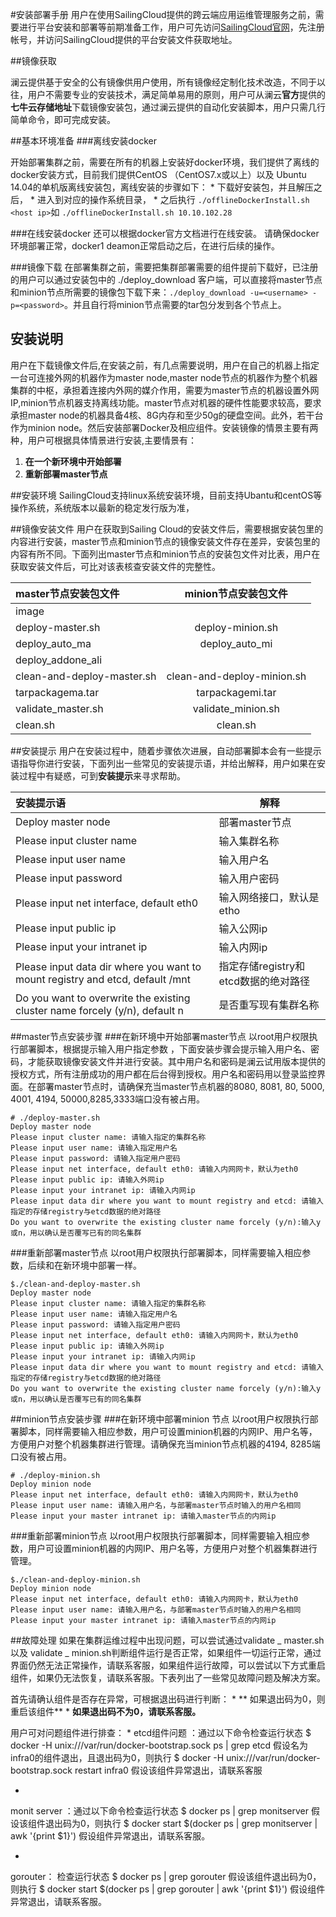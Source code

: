 #安装部署手册 
用户在使用SailingCloud提供的跨云端应用运维管理服务之前，需要进行平台安装和部署等前期准备工作，用户可先访问[SailingCloud官网](http://10.10.105.72:8800/)，先注册帐号，并访问SailingCloud提供的平台安装文件获取地址。

##镜像获取

澜云提供基于安全的公有镜像供用户使用，所有镜像经定制化技术改造，不同于以往，用户不需要专业的安装技术，满足简单易用的原则，用户可从澜云**官方**提供的**七牛云存储地址**下载镜像安装包，通过澜云提供的自动化安装脚本，用户只需几行简单命令，即可完成安装。  

##基本环境准备
###离线安装docker

开始部署集群之前，需要在所有的机器上安装好docker环境，我们提供了离线的docker安装方式，目前我们提供CentOS （CentOS7.x或以上）以及 Ubuntu 14.04的单机版离线安装包，离线安装的步骤如下：
* 
下载好安装包，并且解压之后，
* 
进入到对应的操作系统目录，
* 
之后执行
`./offlineDockerInstall.sh <host ip>`如 `./offlineDockerInstall.sh 10.10.102.28`


###在线安装docker
还可以根据docker官方文档进行在线安装。
请确保docker环境部署正常，docker1 deamon正常启动之后，在进行后续的操作。

###镜像下载
在部署集群之前，需要把集群部署需要的组件提前下载好，已注册的用户可以通过安装包中的 ./deploy_download 客户端，可以直接将master节点和minion节点所需要的镜像包下载下来：`./deploy_download -u=<username> -p=<password>`。并且自行将minion节点需要的tar包分发到各个节点上。
## 安装说明
用户在下载镜像文件后,在安装之前，有几点需要说明，用户在自己的机器上指定一台可连接外网的机器作为master node,master node节点的机器作为整个机器集群的中枢，承担着连接内外网的媒介作用，需要为master节点的机器设置外网IP,minion节点机器支持离线功能。master节点对机器的硬件性能要求较高，要求承担master node的机器具备4核、8G内存和至少50g的硬盘空间。此外，若干台作为minion node。然后安装部署Docker及相应组件。安装镜像的情景主要有两种，用户可根据具体情景进行安装,主要情景有：
1. **在一个新环境中开始部署**
2.  **重新部署master节点**

##安装环境
SailingCloud支持linux系统安装环境，目前支持Ubantu和centOS等操作系统，系统版本以最新的稳定发行版为准，

##镜像安装文件
用户在获取到Sailing Cloud的安装文件后，需要根据安装包里的内容进行安装，master节点和minion节点的镜像安装文件存在差异，安装包里的内容有所不同。下面列出master节点和minion节点的安装包文件对比表，用户在获取安装文件后，可比对该表核查安装文件的完整性。

|master节点安装包文件   | minion节点安装包文件  |
| :-------- | :--: |
| image  |    |
| deploy-master.sh   |  deploy-minion.sh    |
| deploy_auto_ma   |  deploy_auto_mi  |
| deploy_addone_ali   |   |
|  clean-and-deploy-master.sh |   clean-and-deploy-minion.sh    |
|  tarpackagema.tar |  tarpackagemi.tar   |
|  validate_master.sh| validate_minion.sh  |
|  clean.sh |  clean.sh   |



##安装提示
用户在安装过程中，随着步骤依次进展，自动部署脚本会有一些提示语指导你进行安装，下面列出一些常见的安装提示语，并给出解释，用户如果在安装过程中有疑惑，可到**安装提示**来寻求帮助。

| 安装提示语   |  解释   | 
| :-------- | --------| 
| Deploy master node   |    部署master节点 | 
| Please input cluster name| 输入集群名称 |  
| Please input user name| 输入用户名 |  
| Please input password| 输入用户密码 |  
|Please input net interface, default eth0| 输入网络接口，默认是etho |  
| Please input public ip| 输入公网ip |  
| Please input your intranet ip| 输入内网ip |  
| Please input data dir where you want to mount registry and etcd, default /mnt|指定存储registry和etcd数据的绝对路径 |  
| Do you want to overwrite the existing cluster name forcely (y/n), default n| 是否重写现有集群名称|  



##master节点安装步骤
###在新环境中开始部署master节点
以root用户权限执行部署脚本，根据提示输入用户指定参数 ，下面安装步骤会提示输入用户名、密码，才能获取镜像安装文件并进行安装。其中用户名和密码是澜云试用版本提供的授权方式，所有注册成功的用户都在后台得到授权。用户名和密码用以登录监控界面。在部署master节点时，请确保充当master节点机器的8080, 8081, 80, 5000, 4001, 4194, 50000,8285,3333端口没有被占用。
```
# ./deploy-master.sh 
Deploy master node
Please input cluster name: 请输入指定的集群名称
Please input user name: 请输入指定用户名
Please input password: 请输入指定用户密码
Please input net interface, default eth0: 请输入内网网卡，默认为eth0
Please input public ip: 请输入外网ip
Please input your intranet ip: 请输入内网ip
Please input data dir where you want to mount registry and etcd: 请输入指定的存储registry与etcd数据的绝对路径
Do you want to overwrite the existing cluster name forcely (y/n):输入y或n，用以确认是否覆写已有的同名集群
```

###重新部署master节点
以root用户权限执行部署脚本，同样需要输入相应参数，后续和在新环境中部署一样。
```
$./clean-and-deploy-master.sh
Deploy master node
Please input cluster name: 请输入指定的集群名称
Please input user name: 请输入指定用户名
Please input password: 请输入指定用户密码
Please input net interface, default eth0: 请输入内网网卡，默认为eth0
Please input public ip: 请输入外网ip
Please input your intranet ip: 请输入内网ip
Please input data dir where you want to mount registry and etcd: 请输入指定的存储registry与etcd数据的绝对路径
Do you want to overwrite the existing cluster name forcely (y/n):输入y或n，用以确认是否覆写已有的同名集群
```

##minion节点安装步骤
###在新环境中部署minion 节点
以root用户权限执行部署脚本，同样需要输入相应参数，用户可设置minion机器的内网IP、用户名等，方便用户对整个机器集群进行管理。请确保充当minion节点机器的4194, 8285端口没有被占用。
```
# ./deploy-minion.sh
Deploy minion node
Please input net interface, default eth0: 请输入内网网卡，默认为eth0
Please input user name: 请输入用户名，与部署master节点时输入的用户名相同
Please input your master intranet ip: 请输入master节点的内网ip

```
###重新部署minion节点
以root用户权限执行部署脚本，同样需要输入相应参数，用户可设置minion机器的内网IP、用户名等，方便用户对整个机器集群进行管理。

```
$./clean-and-deploy-minion.sh
Deploy minion node
Please input net interface, default eth0: 请输入内网网卡，默认为eth0
Please input user name: 请输入用户名，与部署master节点时输入的用户名相同
Please input your master intranet ip: 请输入master节点的内网ip
```
##故障处理
如果在集群运维过程中出现问题，可以尝试通过validate _ master.sh  以及 validate _ minion.sh判断组件运行是否正常，如果组件一切运行正常，通过界面仍然无法正常操作，请联系客服，如果组件运行故障，可以尝试以下方式重启组件，如果仍无法恢复，请联系客服。下表列出了一些常见故障问题及解决方案。

首先请确认组件是否存在异常，可根据退出码进行判断：
* 
** 如果退出码为0，则重启该组件**
* 
**如果退出码不为0，请联系客服。**


用户可对问题组件进行排查：
* 
etcd组件问题 ：通过以下命令检查运行状态
$ docker -H unix:///var/run/docker-bootstrap.sock ps | grep etcd 
假设名为infra0的组件退出，且退出码为0，则执行
$ docker -H unix:///var/run/docker-bootstrap.sock restart infra0
假设该组件异常退出，请联系客服

* 
monit server ：通过以下命令检查运行状态
$ docker ps | grep monitserver
假设该组件退出码为0，则执行
$ docker start $(docker ps | grep monitserver | awk '{print $1}') 
假设组件异常退出，请联系客服。

* 
gorouter： 检查运行状态
$ docker ps | grep gorouter
假设该组件退出码为0，则执行
$ docker start $(docker ps | grep gorouter | awk '{print $1}') 
假设组件异常退出，请联系客服。

 





